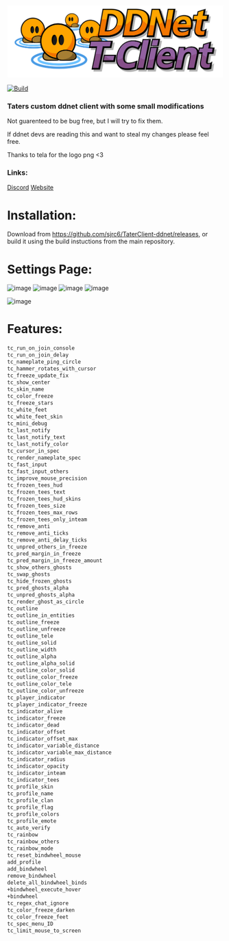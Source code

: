 [![DDraceNetwork](docs/assets/TClient_Logo_Horizontal.svg)](https://tclient.app) 

[![Build](https://github.com/sjrc6/TaterClient-ddnet/workflows/Build/badge.svg)](https://github.com/sjrc6/TaterClient-ddnet/actions/workflows/build.yaml)

### Taters custom ddnet client with some small modifications 
Not guarenteed to be bug free, but I will try to fix them. 

If ddnet devs are reading this and want to steal my changes please feel free.  

Thanks to tela for the logo png <3 

### Links:
[Discord](https://discord.gg/BgPSapKRkZ)
[Website](https://tclient.app)

# Installation:

Download from https://github.com/sjrc6/TaterClient-ddnet/releases, or build it using the build instuctions from the main repository. 

# Settings Page: 
![image](https://github.com/user-attachments/assets/a6ccb206-9fed-48be-a2d2-8fc50a6be882)
![image](https://github.com/user-attachments/assets/9251509a-d852-41ac-bf6b-9a610db08945)
![image](https://github.com/user-attachments/assets/47dab977-1311-4963-a11a-81b78005b12b)
![image](https://github.com/user-attachments/assets/29bddfd9-fcf1-420c-b7e0-958493051a3c)

![image](https://user-images.githubusercontent.com/22122579/182528700-4c8238c3-836e-49c3-9996-68025e7f5d58.png)


# Features:
```
tc_run_on_join_console
tc_run_on_join_delay
tc_nameplate_ping_circle
tc_hammer_rotates_with_cursor
tc_freeze_update_fix
tc_show_center
tc_skin_name
tc_color_freeze
tc_freeze_stars
tc_white_feet
tc_white_feet_skin
tc_mini_debug
tc_last_notify
tc_last_notify_text
tc_last_notify_color
tc_cursor_in_spec
tc_render_nameplate_spec
tc_fast_input
tc_fast_input_others
tc_improve_mouse_precision
tc_frozen_tees_hud
tc_frozen_tees_text
tc_frozen_tees_hud_skins
tc_frozen_tees_size
tc_frozen_tees_max_rows
tc_frozen_tees_only_inteam
tc_remove_anti
tc_remove_anti_ticks
tc_remove_anti_delay_ticks
tc_unpred_others_in_freeze
tc_pred_margin_in_freeze
tc_pred_margin_in_freeze_amount
tc_show_others_ghosts
tc_swap_ghosts
tc_hide_frozen_ghosts
tc_pred_ghosts_alpha
tc_unpred_ghosts_alpha
tc_render_ghost_as_circle
tc_outline
tc_outline_in_entities
tc_outline_freeze
tc_outline_unfreeze
tc_outline_tele
tc_outline_solid
tc_outline_width
tc_outline_alpha
tc_outline_alpha_solid
tc_outline_color_solid
tc_outline_color_freeze
tc_outline_color_tele
tc_outline_color_unfreeze
tc_player_indicator
tc_player_indicator_freeze
tc_indicator_alive
tc_indicator_freeze
tc_indicator_dead
tc_indicator_offset
tc_indicator_offset_max
tc_indicator_variable_distance
tc_indicator_variable_max_distance
tc_indicator_radius
tc_indicator_opacity
tc_indicator_inteam
tc_indicator_tees
tc_profile_skin
tc_profile_name
tc_profile_clan
tc_profile_flag
tc_profile_colors
tc_profile_emote
tc_auto_verify
tc_rainbow
tc_rainbow_others
tc_rainbow_mode
tc_reset_bindwheel_mouse
add_profile
add_bindwheel
remove_bindwheel
delete_all_bindwheel_binds
+bindwheel_execute_hover
+bindwheel
tc_regex_chat_ignore
tc_color_freeze_darken
tc_color_freeze_feet
tc_spec_menu_ID
tc_limit_mouse_to_screen
```

